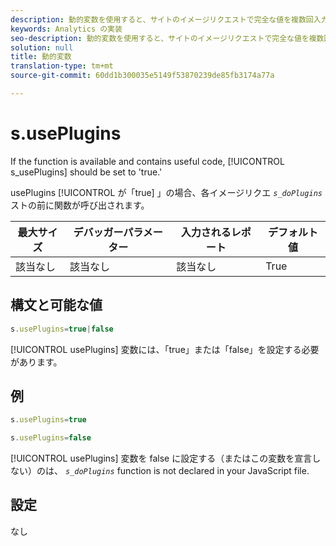 ```yaml
---
description: 動的変数を使用すると、サイトのイメージリクエストで完全な値を複数回入力することなく、ある変数の値を別の変数にコピーできます。
keywords: Analytics の実装
seo-description: 動的変数を使用すると、サイトのイメージリクエストで完全な値を複数回入力することなく、ある変数の値を別の変数にコピーできます。
solution: null
title: 動的変数
translation-type: tm+mt
source-git-commit: 60dd1b300035e5149f53870239de85fb3174a77a

---
```



# s.usePlugins

If the  function is available and contains useful code, [!UICONTROL s_usePlugins] should be set to 'true.'

usePlugins [!UICONTROL が「true] 」の場合、各イメージリクエ *`s_doPlugins`* ストの前に関数が呼び出されます。

| 最大サイズ | デバッガーパラメーター | 入力されるレポート | デフォルト値 |
|---|---|---|---|
| 該当なし | 該当なし | 該当なし | True |

## 構文と可能な値

```js
s.usePlugins=true|false
```

[!UICONTROL usePlugins] 変数には、「true」または「false」を設定する必要があります。

## 例

```js
s.usePlugins=true
```

```js
s.usePlugins=false
```

[!UICONTROL usePlugins] 変数を false に設定する（またはこの変数を宣言しない）のは、 *`s_doPlugins`* function is not declared in your JavaScript file.

## 設定

なし